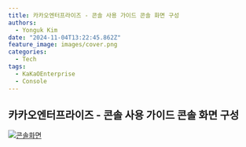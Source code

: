 ```yaml
---
title: 카카오엔터프라이즈 - 콘솔 사용 가이드 콘솔 화면 구성
authors:
  - Yonguk Kim
date: "2024-11-04T13:22:45.862Z"
feature_image: images/cover.png
categories:
  - Tech
tags:
  - KaKaOEnterprise
  - Console
---
```


## 카카오엔터프라이즈 - 콘솔 사용 가이드 콘솔 화면 구성
[![콘솔화면](https://img.youtube.com/vi/aXFqVBpu42M/0.jpg)](https://youtu.be/aXFqVBpu42M?si=j_FMZr77-qBYZEd7)